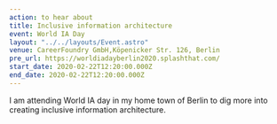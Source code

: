 ```yaml
---
action: to hear about
title: Inclusive information architecture
event: World IA Day
layout: "../../layouts/Event.astro"
venue: CareerFoundry GmbH,Köpenicker Str. 126, Berlin
pre_url: https://worldiadayberlin2020.splashthat.com/
start_date: 2020-02-22T12:20:00.000Z
end_date: 2020-02-22T12:20:00.000Z
---
```


I am attending World IA day in my home town of Berlin to dig more into creating inclusive information architecture.